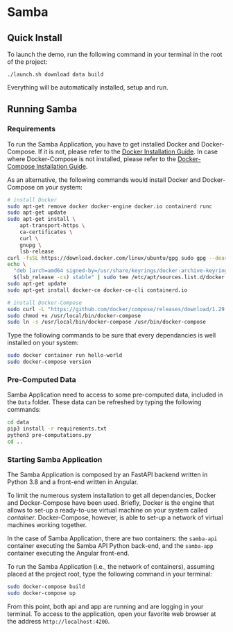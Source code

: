 # Samba

## Quick Install
To launch the demo, run the following command in your terminal in the root of the project:
```
./launch.sh download data build
```

Everything will be automatically installed, setup and run.

## Running Samba

### Requirements
To run the Samba Application, you have to get installed Docker and Docker-Compose.
If it is not, please refer to the [Docker Installation Guide](https://docs.docker.com/engine/install/ubuntu/).
In case where Docker-Compose is not installed, please refer to the [Docker-Compose Installation Guide](https://docs.docker.com/compose/install/#install-compose-on-linux-systems).

As an alternative, the following commands would install Docker and Docker-Compose on your system:
```sh
# install Docker
sudo apt-get remove docker docker-engine docker.io containerd runc
sudo apt-get update
sudo apt-get install \
    apt-transport-https \
    ca-certificates \
    curl \
    gnupg \
    lsb-release
curl -fsSL https://download.docker.com/linux/ubuntu/gpg sudo gpg --dearmor -o /usr/share/keyrings/docker-archive-keyring.gpg
echo \
  "deb [arch=amd64 signed-by=/usr/share/keyrings/docker-archive-keyring.gpg] https://download.docker.com/linux/ubuntu \
  $(lsb_release -cs) stable" | sudo tee /etc/apt/sources.list.d/docker.list > /dev/null
sudo apt-get update
sudo apt-get install docker-ce docker-ce-cli containerd.io

# install Docker-Compose
sudo curl -L "https://github.com/docker/compose/releases/download/1.29.2/docker-compose-$(uname -s)-$(uname -m)" -o /usr/local/bin/docker-compose
sudo chmod +x /usr/local/bin/docker-compose
sudo ln -s /usr/local/bin/docker-compose /usr/bin/docker-compose
```

Type the following commands to be sure that every dependancies is well installed on your system:
```sh
sudo docker container run hello-world
sudo docker-compose version
```

### Pre-Computed Data
Samba Application need to access to some pre-computed data, included in the `Data` folder. These data can be refreshed by typing the following commands:
```sh
cd data
pip3 install -r requirements.txt 
python3 pre-computations.py
cd ..
```

### Starting Samba Application
The Samba Application is composed by an FastAPI backend written in Python 3.8 and a front-end written in Angular.

To limit the numerous system installation to get all dependancies, Docker and Docker-Compose have been used. Briefly, Docker is the engine that allows to set-up a ready-to-use virtual machine on your system called *container*. Docker-Compose, however, is able to set-up a network of virtual machines working together. 

In the case of Samba Application, there are two containers: the `samba-api` container executing the Samba API Python back-end, and the `samba-app` container executing the Angular front-end.

To run the Samba Application (i.e., the network of containers), assuming placed at the project root, type the following command in your terminal:
```sh
sudo docker-compose build
sudo docker-compose up
```

From this point, both api and app are running and are logging in your terminal.
To access to the application, open your favorite web browser at the address `http://localhost:4200`.